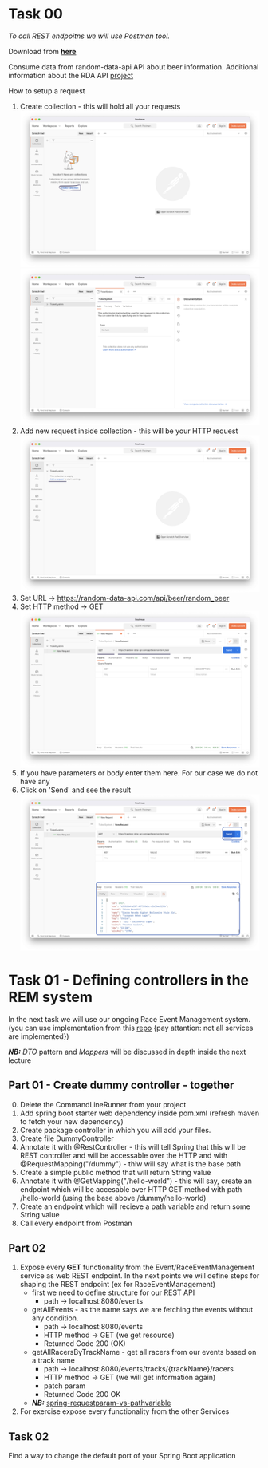 # Task 00
*To call REST endpoitns we will use Postman tool.*

Download from **[here](https://www.postman.com/downloads/)**

Consume data from random-data-api API about beer information.
Additional information about the RDA API [project](https://random-data-api.com/documentation)

How to setup a request
1. Create collection - this will hold all your requests
   ![](https://github.com/GeorgiMinkov/web-development-with-Java/blob/main/week06/images/collection.png)
   ![](https://github.com/GeorgiMinkov/web-development-with-Java/blob/main/week06/images/collection_name.png)
2. Add new request inside collection - this will be your HTTP request
   ![](https://github.com/GeorgiMinkov/web-development-with-Java/blob/main/week06/images/add_request.png)
3. Set URL -> https://random-data-api.com/api/beer/random_beer
4. Set HTTP method -> GET
   ![](https://github.com/GeorgiMinkov/web-development-with-Java/blob/main/week06/images/request_method_url.png)
5. If you have parameters or body enter them here. For our case we do not have any
6. Click on 'Send' and see the result
   ![](https://github.com/GeorgiMinkov/web-development-with-Java/blob/main/week06/images/result.png)

# Task 01 - Defining controllers in the REM system
In the next task we will use our ongoing Race Event Management system. (you can use implementation from this [repo](https://github.com/dreamix-fmi-course-2024/web-development-with-java-lab/tree/main/lab05/RaceEventManagement) {pay attantion: not all services are implemented})

***NB:*** *DTO* pattern and *Mappers* will be discussed in depth inside the next lecture

## Part 01 - Create dummy controller - together
0. Delete the CommandLineRunner from your project
1. Add spring boot starter web dependency inside pom.xml (refresh maven to fetch your new dependency)
2. Create package controller in which you will add your files.
3. Create file DummyController
4. Annotate it with @RestController - this will tell Spring that this will be REST controller and will be accessable over the HTTP and with @RequestMapping("/dummy") - thiw will say what is the base path
5. Create a simple public method that will return String value
6. Annotate it with @GetMapping("/hello-world") - this will say, create an endpoint which will be accesable over HTTP GET method with path /hello-world (using the base above /dummy/hello-world)
7. Create an endpoint which will recieve a path variable and return some String value
8. Call every endpoint from Postman

## Part 02
1. Expose every **GET** functionality from the Event/RaceEventManagement service as web REST endpoint.
   In the next points we will define steps for shaping the REST endpoint (ex for RaceEventManagement)
    - first we need to define structure for our REST API
        - path -> localhost:8080/events
    - getAllEvents - as the name says we are fetching the events without any condition.
        - path -> localhost:8080/events
        - HTTP method -> GET (we get resource)
        - Returned Code 200 (OK)
    - getAllRacersByTrackName - get all racers from our events based on a track name
        - path -> localhost:8080/events/tracks/{trackName}/racers
        - HTTP method -> GET (we will get information again)
        - patch param
        - Returned Code 200 OK
    - ***NB:*** [spring-requestparam-vs-pathvariable](https://www.baeldung.com/spring-requestparam-vs-pathvariable)
2. For exercise expose every functionality from the other Services

## Task 02
Find a way to change the default port of your Spring Boot application
